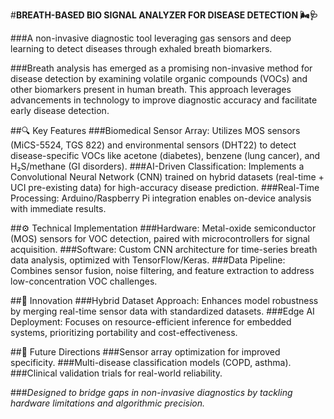 #**BREATH-BASED BIO SIGNAL ANALYZER FOR DISEASE DETECTION 🌬️🩺**

###A non-invasive diagnostic tool leveraging gas sensors and deep learning to detect diseases through exhaled breath biomarkers.

###Breath analysis has emerged as a promising non-invasive method for disease detection by examining volatile organic compounds (VOCs) and other biomarkers present in human breath. This approach leverages advancements in technology to improve diagnostic accuracy and facilitate early disease detection.

##🔍 Key Features
###Biomedical Sensor Array: Utilizes MOS sensors (MiCS-5524, TGS 822) and environmental sensors (DHT22) to detect disease-specific VOCs like acetone (diabetes), benzene (lung cancer), and H₂S/methane (GI disorders).
###AI-Driven Classification: Implements a Convolutional Neural Network (CNN) trained on hybrid datasets (real-time + UCI pre-existing data) for high-accuracy disease prediction.
###Real-Time Processing: Arduino/Raspberry Pi integration enables on-device analysis with immediate results.

##⚙️ Technical Implementation
###Hardware: Metal-oxide semiconductor (MOS) sensors for VOC detection, paired with microcontrollers for signal acquisition.
###Software: Custom CNN architecture for time-series breath data analysis, optimized with TensorFlow/Keras.
###Data Pipeline: Combines sensor fusion, noise filtering, and feature extraction to address low-concentration VOC challenges.

##🚀 Innovation
###Hybrid Dataset Approach: Enhances model robustness by merging real-time sensor data with standardized datasets.
###Edge AI Deployment: Focuses on resource-efficient inference for embedded systems, prioritizing portability and cost-effectiveness.

##🔮 Future Directions
###Sensor array optimization for improved specificity.
###Multi-disease classification models (COPD, asthma).
###Clinical validation trials for real-world reliability.

###_Designed to bridge gaps in non-invasive diagnostics by tackling hardware limitations and algorithmic precision._

